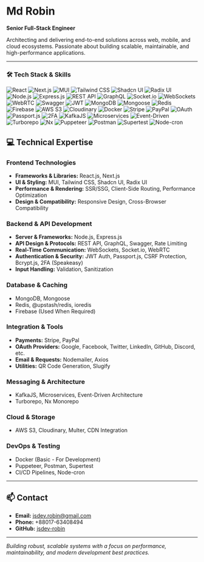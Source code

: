 # Md Robin
**Senior Full-Stack Engineer**

Architecting and delivering end-to-end solutions across web, mobile, and cloud ecosystems. Passionate about building scalable, maintainable, and high-performance applications.

---

### 🛠️ Tech Stack & Skills

![React](https://img.shields.io/badge/React-61DAFB?style=for-the-badge&logo=react&logoColor=black)
![Next.js](https://img.shields.io/badge/Next.js-000000?style=for-the-badge&logo=next.js&logoColor=white)
![MUI](https://img.shields.io/badge/MUI-007FFF?style=for-the-badge&logo=mui&logoColor=white)
![Tailwind CSS](https://img.shields.io/badge/Tailwind_CSS-06B6D4?style=for-the-badge&logo=tailwind-css&logoColor=white)
![Shadcn UI](https://img.shields.io/badge/Shadcn_UI-4B5563?style=for-the-badge)
![Radix UI](https://img.shields.io/badge/Radix_UI-000000?style=for-the-badge&logo=radix-ui&logoColor=white)
![Node.js](https://img.shields.io/badge/Node.js-339933?style=for-the-badge&logo=node.js&logoColor=white)
![Express.js](https://img.shields.io/badge/Express.js-000000?style=for-the-badge)
![REST API](https://img.shields.io/badge/REST-API-FF6C37?style=for-the-badge)
![GraphQL](https://img.shields.io/badge/GraphQL-E10098?style=for-the-badge&logo=graphql&logoColor=white)
![Socket.io](https://img.shields.io/badge/Socket.io-010101?style=for-the-badge)
![WebSockets](https://img.shields.io/badge/WebSockets-FF6C37?style=for-the-badge)
![WebRTC](https://img.shields.io/badge/WebRTC-0052CC?style=for-the-badge)
![Swagger](https://img.shields.io/badge/Swagger-85EA2D?style=for-the-badge&logo=swagger&logoColor=black)
![JWT](https://img.shields.io/badge/JWT-000000?style=for-the-badge)
![MongoDB](https://img.shields.io/badge/MongoDB-47A248?style=for-the-badge&logo=mongodb&logoColor=white)
![Mongoose](https://img.shields.io/badge/Mongoose-880000?style=for-the-badge)
![Redis](https://img.shields.io/badge/Redis-DC382D?style=for-the-badge&logo=redis&logoColor=white)
![Firebase](https://img.shields.io/badge/Firebase-FFCA28?style=for-the-badge&logo=firebase&logoColor=black)
![AWS S3](https://img.shields.io/badge/AWS_S3-FF9900?style=for-the-badge&logo=amazon-aws&logoColor=white)
![Cloudinary](https://img.shields.io/badge/Cloudinary-323232?style=for-the-badge)
![Docker](https://img.shields.io/badge/Docker-2496ED?style=for-the-badge&logo=docker&logoColor=white)
![Stripe](https://img.shields.io/badge/Stripe-635BFF?style=for-the-badge&logo=stripe&logoColor=white)
![PayPal](https://img.shields.io/badge/PayPal-003087?style=for-the-badge&logo=paypal&logoColor=white)
![OAuth](https://img.shields.io/badge/OAuth-4285F4?style=for-the-badge)
![Passport.js](https://img.shields.io/badge/Passport.js-000000?style=for-the-badge)
![2FA](https://img.shields.io/badge/2FA-Speakeasy-4B5563?style=for-the-badge)
![KafkaJS](https://img.shields.io/badge/KafkaJS-231F20?style=for-the-badge)
![Microservices](https://img.shields.io/badge/Microservices-0A0A0A?style=for-the-badge)
![Event-Driven](https://img.shields.io/badge/Event--Driven-FF6C37?style=for-the-badge)
![Turborepo](https://img.shields.io/badge/Turborepo-000000?style=for-the-badge)
![Nx](https://img.shields.io/badge/Nx-CE0058?style=for-the-badge)
![Puppeteer](https://img.shields.io/badge/Puppeteer-FF6C37?style=for-the-badge)
![Postman](https://img.shields.io/badge/Postman-FF6C37?style=for-the-badge)
![Supertest](https://img.shields.io/badge/Supertest-FF6C37?style=for-the-badge)
![Node-cron](https://img.shields.io/badge/Node--cron-339933?style=for-the-badge)

## 💻 Technical Expertise

### Frontend Technologies
- **Frameworks & Libraries:** React.js, Next.js  
- **UI & Styling:** MUI, Tailwind CSS, Shadcn UI, Radix UI  
- **Performance & Rendering:** SSR/SSG, Client-Side Routing, Performance Optimization  
- **Design & Compatibility:** Responsive Design, Cross-Browser Compatibility  

### Backend & API Development
- **Server & Frameworks:** Node.js, Express.js  
- **API Design & Protocols:** REST API, GraphQL, Swagger, Rate Limiting  
- **Real-Time Communication:** WebSockets, Socket.io, WebRTC  
- **Authentication & Security:** JWT Auth, Passport.js, CSRF Protection, Bcrypt.js, 2FA (Speakeasy)  
- **Input Handling:** Validation, Sanitization  

### Database & Caching
- MongoDB, Mongoose  
- Redis, @upstash/redis, ioredis  
- Firebase (Used When Required)  

### Integration & Tools
- **Payments:** Stripe, PayPal  
- **OAuth Providers:** Google, Facebook, Twitter, LinkedIn, GitHub, Discord, etc.  
- **Email & Requests:** Nodemailer, Axios  
- **Utilities:** QR Code Generation, Slugify  

### Messaging & Architecture
- KafkaJS, Microservices, Event-Driven Architecture  
- Turborepo, Nx Monorepo  

### Cloud & Storage
- AWS S3, Cloudinary, Multer, CDN Integration  

### DevOps & Testing
- Docker (Basic - For Development)  
- Puppeteer, Postman, Supertest  
- CI/CD Pipelines, Node-cron  

---

## 📫 Contact
- **Email:** [jsdev.robin@gmail.com](mailto:jsdev.robin@gmail.com)  
- **Phone:** +88017-63408494  
- **GitHub:** [jsdev-robin](https://github.com/jsdev-robin)  

---

*Building robust, scalable systems with a focus on performance, maintainability, and modern development best practices.*

